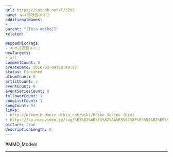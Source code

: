 ```yaml
---
url: https://vocadb.net/T/3206
name: キオ式咲音メイコ
additionalNames: 
- 
parent: "[[kio-meiko]]"
related:

mappedNicoTags:
- キオ式咲音メイコ
newTargets:
- all
commentCount: 0
createDate: 2016-03-04T20:49:57
status: Finished
albumCount: 0
artistCount: 3
eventCount: 0
eventSeriesCount: 0
followerCount: 1
songListCount: 1
songCount: 93
links: 
- http://mikumikudance.wikia.com/wiki/Meiko_Sakine_(Kio)
- https://sp.nicovideo.jp/tag/%E3%82%AD%E3%82%AA%E5%BC%8F%E5%92%B2%E9%9F%B3%E3%83%A1%E3%82%A4%E3%82%B3?sort=h&order=d&f_range=0&l_range=0&genre=
picture: true
descriptionLength: 0
---
```


#MMD_Models



---

